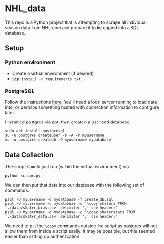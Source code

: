 # NHL_data

This repo is a Python project that is attempting to scrape all individual season data from NHL.com and prepare it to be copied into a SQL database.

## Setup

### Python environment
- Create a virtual environment (if desired)
- `pip install -r requirements.txt`

### PostgreSQL

Follow the instructions [here](https://www.postgresql.org/download/). You'll need a local server running to load data into,
or perhaps something hosted with connection information to configure later.

I installed postgres via apt, then created a user and database:

    sudo apt install postgresql
    su -u postgres createuser -D -A -P myusername
    su -u postgres createdb -O myusername mydatabase

## Data Collection

The script should just run (within the virtual environment) via

    python scrape.py

We can then put that data into our database with the following set of commands:

    psql -U myusername -d mydatabase -f create_db.sql
    psql -U myusername -d mydatabase -c "\copy skaters FROM './data/skater_bios.csv' delimiter ',' csv header;"
    psql -U myusername -d mydatabase -c "\copy skaterstats FROM './data/skater_data.csv' delimiter ',' csv header;"

We need to put the `\copy` commands outside the script as postgres will not allow them from inside a script easily.
It may be possible, but this seemed easier than setting up authentication.
